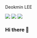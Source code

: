 Deokmin LEE </br>

<img src="https://img.shields.io/badge/Notion-3DDC84?style=flat-square&logo=Android&logoColor=lightgrey&color=blue"/> <img src="https://img.shields.io/badge/deokmin.lee92@gmail.com-3DDC84?style=flat-square&logo=Android&logoColor=red"/> <img src="https://img.shields.io/badge/Linkedin-3DDC84?style=flat-square&logo=Android&logoColor=blue"/>

### Hi there 👋

<!--
**deokminlee92/deokminlee92** is a ✨ _special_ ✨ repository because its `README.md` (this file) appears on your GitHub profile.

Here are some ideas to get you started:

- 🔭 I’m currently working on ...
- 🌱 I’m currently learning ...
- 👯 I’m looking to collaborate on ...
- 🤔 I’m looking for help with ...
- 💬 Ask me about ...
- 📫 How to reach me: ...
- 😄 Pronouns: ...
- ⚡ Fun fact: ...
-->
